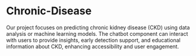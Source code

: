 # Chronic-Disease
Our project focuses on predicting chronic kidney disease (CKD) using data analysis or machine learning models. The chatbot component can interact with users to provide insights, early detection support, and educational information about CKD, enhancing accessibility and user engagement.
